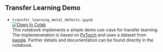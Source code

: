 ## Transfer Learning Demo

- `transfer_learning_metal_defects.ipynb`  
<a href="https://colab.research.google.com/github/camao-tec/transfer-learning-demo/blob/main/transfer_learning_metal_defects.ipynb"><img src="https://colab.research.google.com/assets/colab-badge.svg" alt="Open In Colab"/></a>  
This notebook implements a simple demo use-case for transfer learning.
The implemenetation is based on [PyTorch](https://pytorch.org/) and uses a dataset from [kaggle](https://www.kaggle.com/datasets/kaustubhdikshit/neu-surface-defect-database).
Further details and documentation can be found directly in the notebook.
